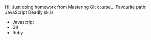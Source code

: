 Hi! Just doing homework from Mastering Git course...
Favourite path: JavaScript
Deadly skills
* Javascript
* Git
* Ruby